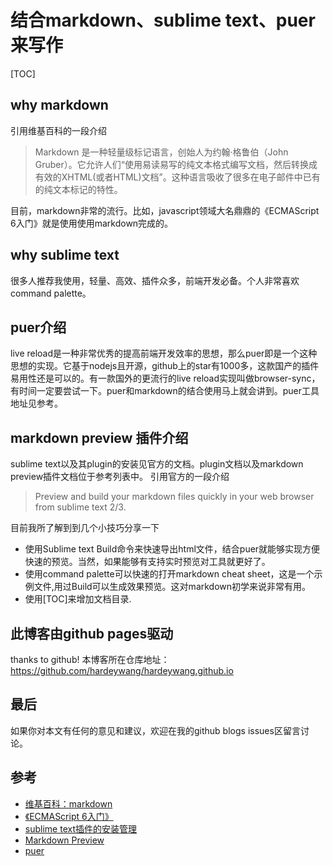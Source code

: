 # 结合markdown、sublime text、puer来写作

[TOC]
## why markdown
引用维基百科的一段介绍
> Markdown 是一种轻量级标记语言，创始人为约翰·格鲁伯（John Gruber）。它允许人们“使用易读易写的纯文本格式编写文档，然后转换成有效的XHTML(或者HTML)文档”。这种语言吸收了很多在电子邮件中已有的纯文本标记的特性。

目前，markdown非常的流行。比如，javascript领域大名鼎鼎的《ECMAScript 6入门》就是使用使用markdown完成的。

## why sublime text
很多人推荐我使用，轻量、高效、插件众多，前端开发必备。个人非常喜欢command palette。

## puer介绍
live reload是一种非常优秀的提高前端开发效率的思想，那么puer即是一个这种思想的实现。它基于nodejs且开源，github上的star有1000多，这款国产的插件易用性还是可以的。有一款国外的更流行的live reload实现叫做browser-sync，有时间一定要尝试一下。puer和markdown的结合使用马上就会讲到。puer工具地址见参考。

## markdown preview 插件介绍
sublime text以及其plugin的安装见官方的文档。plugin文档以及markdown preview插件文档位于参考列表中。
引用官方的一段介绍
> Preview and build your markdown files quickly in your web browser from sublime text 2/3.

目前我所了解到到几个小技巧分享一下

- 使用Sublime text Build命令来快速导出html文件，结合puer就能够实现方便快速的预览。当然，如果能够有支持实时预览对工具就更好了。
- 使用command palette可以快速的打开markdown cheat sheet，这是一个示例文件,用过Build可以生成效果预览。这对markdown初学来说非常有用。
- 使用[TOC]来增加文档目录.


## 此博客由github pages驱动
thanks to github! 本博客所在仓库地址：https://github.com/hardeywang/hardeywang.github.io

## 最后
如果你对本文有任何的意见和建议，欢迎在我的github blogs issues区留言讨论。

## 参考
- [维基百科：markdown](https://zh.wikipedia.org/wiki/Markdown)
- [《ECMAScript 6入门》](web版本]http://es6.ruanyifeng.com)
- [sublime text插件的安装管理](https://packagecontrol.io/)
- [Markdown Preview](https://packagecontrol.io/packages/Markdown%20Preview)
- [puer](http://leeluolee.github.io/2014/10/24/use-puer-helpus-developer-frontend/)
